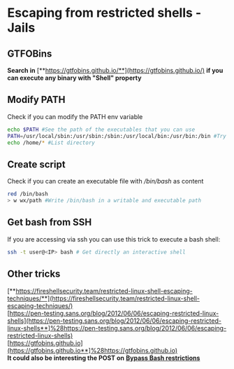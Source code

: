 # Escaping from restricted shells - Jails

## **GTFOBins**

**Search in** [**https://gtfobins.github.io/**](https://gtfobins.github.io/) **if you can execute any binary with "Shell" property**

## Modify PATH

Check if you can modify the PATH env variable

```bash
echo $PATH #See the path of the executables that you can use
PATH=/usr/local/sbin:/usr/sbin:/sbin:/usr/local/bin:/usr/bin:/bin #Try to change the path
echo /home/* #List directory
```

## Create script

Check if you can create an executable file with _/bin/bash_ as content

```bash
red /bin/bash
> w wx/path #Write /bin/bash in a writable and executable path
```

## Get bash from SSH

If you are accessing via ssh you can use this trick to execute a bash shell:

```bash
ssh -t user@<IP> bash # Get directly an interactive shell
```

## Other tricks

[**https://fireshellsecurity.team/restricted-linux-shell-escaping-techniques/**](https://fireshellsecurity.team/restricted-linux-shell-escaping-techniques/)  
[https://pen-testing.sans.org/blog/2012/06/06/escaping-restricted-linux-shells](https://pen-testing.sans.org/blog/2012/06/06/escaping-restricted-linux-shells**]%28https://pen-testing.sans.org/blog/2012/06/06/escaping-restricted-linux-shells)  
[https://gtfobins.github.io](https://gtfobins.github.io**]%28https://gtfobins.github.io)  
**It could also be interesting the POST on** [**Bypass Bash restrictions**](../useful-linux-commands/bypass-bash-restrictions.md)

